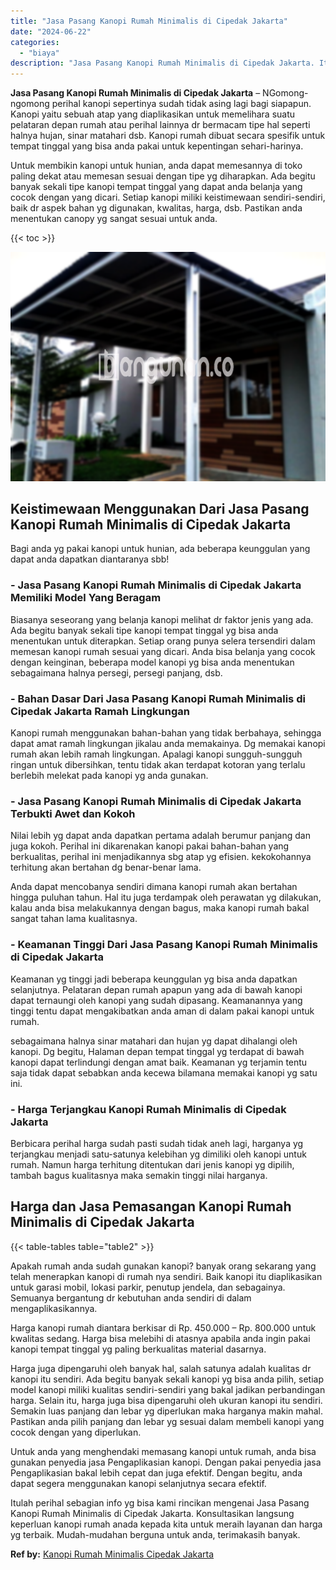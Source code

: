 ```yaml
---
title: "Jasa Pasang Kanopi Rumah Minimalis di Cipedak Jakarta"
date: "2024-06-22"
categories: 
  - "biaya"
description: "Jasa Pasang Kanopi Rumah Minimalis di Cipedak Jakarta. Itulah perihal sebagian info yg bisa kami rincikan mengenai Jasa Pasang Kanopi Rumah Minimalis di Cipe..."
---
```


**Jasa Pasang Kanopi Rumah Minimalis di Cipedak Jakarta** – NGomong-ngomong perihal kanopi sepertinya sudah tidak asing lagi bagi siapapun. Kanopi yaitu sebuah atap yang diaplikasikan untuk memelihara suatu pelataran depan rumah atau perihal lainnya dr bermacam tipe hal seperti halnya hujan, sinar matahari dsb. Kanopi rumah dibuat secara spesifik untuk tempat tinggal yang bisa anda pakai untuk kepentingan sehari-harinya.

Untuk membikin kanopi untuk hunian, anda dapat memesannya di toko paling dekat atau memesan sesuai dengan tipe yg diharapkan. Ada begitu banyak sekali tipe kanopi tempat tinggal yang dapat anda belanja yang cocok dengan yang dicari. Setiap kanopi miliki keistimewaan sendiri-sendiri, baik dr aspek bahan yg digunakan, kwalitas, harga, dsb. Pastikan anda menentukan canopy yg sangat sesuai untuk anda.

{{< toc >}}

![Jasa Pasang Kanopi Rumah Minimalis di Cipedak Jakarta](/images/harga-kanopi-minimalis-16.png)

## Keistimewaan Menggunakan Dari Jasa Pasang Kanopi Rumah Minimalis di Cipedak Jakarta

Bagi anda yg pakai kanopi untuk hunian, ada beberapa keunggulan yang dapat anda dapatkan diantaranya sbb!

### \- Jasa Pasang Kanopi Rumah Minimalis di Cipedak Jakarta Memiliki Model Yang Beragam

Biasanya seseorang yang belanja kanopi melihat dr faktor jenis yang ada. Ada begitu banyak sekali tipe kanopi tempat tinggal yg bisa anda menentukan untuk diterapkan. Setiap orang punya selera tersendiri dalam memesan kanopi rumah sesuai yang dicari. Anda bisa belanja yang cocok dengan keinginan, beberapa model kanopi yg bisa anda menentukan sebagaimana halnya persegi, persegi panjang, dsb.

### \- Bahan Dasar Dari Jasa Pasang Kanopi Rumah Minimalis di Cipedak Jakarta Ramah Lingkungan

Kanopi rumah menggunakan bahan-bahan yang tidak berbahaya, sehingga dapat amat ramah lingkungan jikalau anda memakainya. Dg memakai kanopi rumah akan lebih ramah lingkungan. Apalagi kanopi sungguh-sungguh ringan untuk dibersihkan, tentu tidak akan terdapat kotoran yang terlalu berlebih melekat pada kanopi yg anda gunakan.

### \- Jasa Pasang Kanopi Rumah Minimalis di Cipedak Jakarta Terbukti Awet dan Kokoh

Nilai lebih yg dapat anda dapatkan pertama adalah berumur panjang dan juga kokoh. Perihal ini dikarenakan kanopi pakai bahan-bahan yang berkualitas, perihal ini menjadikannya sbg atap yg efisien. kekokohannya terhitung akan bertahan dg benar-benar lama.

Anda dapat mencobanya sendiri dimana kanopi rumah akan bertahan hingga puluhan tahun. Hal itu juga terdampak oleh perawatan yg dilakukan, kalau anda bisa melakukannya dengan bagus, maka kanopi rumah bakal sangat tahan lama kualitasnya.

### \- Keamanan Tinggi Dari Jasa Pasang Kanopi Rumah Minimalis di Cipedak Jakarta

Keamanan yg tinggi jadi beberapa keunggulan yg bisa anda dapatkan selanjutnya. Pelataran depan rumah apapun yang ada di bawah kanopi dapat ternaungi oleh kanopi yang sudah dipasang. Keamanannya yang tinggi tentu dapat mengakibatkan anda aman di dalam pakai kanopi untuk rumah.

sebagaimana halnya sinar matahari dan hujan yg dapat dihalangi oleh kanopi. Dg begitu, Halaman depan tempat tinggal yg terdapat di bawah kanopi dapat terlindungi dengan amat baik. Keamanan yg terjamin tentu saja tidak dapat sebabkan anda kecewa bilamana memakai kanopi yg satu ini.

### \- Harga Terjangkau Kanopi Rumah Minimalis di Cipedak Jakarta

Berbicara perihal harga sudah pasti sudah tidak aneh lagi, harganya yg terjangkau menjadi satu-satunya kelebihan yg dimiliki oleh kanopi untuk rumah. Namun harga terhitung ditentukan dari jenis kanopi yg dipilih, tambah bagus kualitasnya maka semakin tinggi nilai harganya.

## Harga dan Jasa Pemasangan Kanopi Rumah Minimalis di Cipedak Jakarta

{{< table-tables table="table2" >}}

Apakah rumah anda sudah gunakan kanopi? banyak orang sekarang yang telah menerapkan kanopi di rumah nya sendiri. Baik kanopi itu diaplikasikan untuk garasi mobil, lokasi parkir, penutup jendela, dan sebagainya. Semuanya bergantung dr kebutuhan anda sendiri di dalam mengaplikasikannya.

Harga kanopi rumah diantara berkisar di Rp. 450.000 – Rp. 800.000 untuk kwalitas sedang. Harga bisa melebihi di atasnya apabila anda ingin pakai kanopi tempat tinggal yg paling berkualitas material dasarnya.

Harga juga dipengaruhi oleh banyak hal, salah satunya adalah kualitas dr kanopi itu sendiri. Ada begitu banyak sekali kanopi yg bisa anda pilih, setiap model kanopi miliki kualitas sendiri-sendiri yang bakal jadikan perbandingan harga. Selain itu, harga juga bisa dipengaruhi oleh ukuran kanopi itu sendiri. Semakin luas panjang dan lebar yg diperlukan maka harganya makin mahal. Pastikan anda pilih panjang dan lebar yg sesuai dalam membeli kanopi yang cocok dengan yang diperlukan.

Untuk anda yang menghendaki memasang kanopi untuk rumah, anda bisa gunakan penyedia jasa Pengaplikasian kanopi. Dengan pakai penyedia jasa Pengaplikasian bakal lebih cepat dan juga efektif. Dengan begitu, anda dapat segera menggunakan kanopi selanjutnya secara efektif.

Itulah perihal sebagian info yg bisa kami rincikan mengenai Jasa Pasang Kanopi Rumah Minimalis di Cipedak Jakarta. Konsultasikan langsung keperluan kanopi rumah anada kepada kita untuk meraih layanan dan harga yg terbaik. Mudah-mudahan berguna untuk anda, terimakasih banyak.

**Ref by:**  [Kanopi Rumah Minimalis Cipedak Jakarta](https://id.wikipedia.org/wiki/Kanopi)
